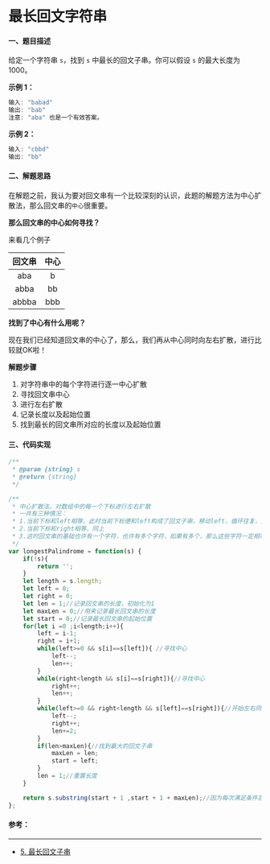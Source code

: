 # 最长回文字符串

#### 一、题目描述

 给定一个字符串 `s`，找到 `s` 中最长的回文子串。你可以假设 `s` 的最大长度为 1000。 

**示例 1：**

```javascript
输入: "babad"
输出: "bab"
注意: "aba" 也是一个有效答案。
```

**示例 2：**

```javascript
输入: "cbbd"
输出: "bb"
```

#### 二、解题思路

在解题之前，我认为要对回文串有一个比较深刻的认识，此题的解题方法为中心扩散法，那么回文串的`中心`很重要。

**那么回文串的中心如何寻找？**

来看几个例子

| 回文串 | 中心 |
| :----: | :--: |
|  aba   |  b   |
|  abba  |  bb  |
| abbba  | bbb  |

**找到了中心有什么用呢？**

现在我们已经知道回文串的中心了，那么，我们再从中心同时向左右扩散，进行比较就OK啦！

**解题步骤**

1. 对字符串中的每个字符进行逐一中心扩散
2. 寻找回文串中心
3. 进行左右扩散
4. 记录长度以及起始位置
5. 找到最长的回文串所对应的长度以及起始位置

#### 三、代码实现

```javascript
/**
 * @param {string} s
 * @return {string}
 */

/**
 * 中心扩散法，对数组中的每一个下标进行左右扩散
 * 一共有三种情况：
 * 1.当前下标和left相等，此时当前下标便和left构成了回文子串，移动left，循环往复，如果不成立，此循环再也不会被执行
 * 2.当前下标和right相等，同上
 * 3.这时回文串的基础也许有一个字符，也许有多个字符，如果有多个，那么这些字符一定相等，我们可以把它们看为一个整体，作为回文串的中心，一起向左右扩散。
 */
var longestPalindrome = function(s) {
    if(!s){
        return '';
    }
    let length = s.length;
    let left = 0;
    let right = 0;
    let len = 1;//记录回文串的长度，初始化为1
    let maxLen = 0;//用来记录最长回文串的长度
    let start = 0;//记录最长回文串的起始位置
    for(let i =0 ;i<length;i++){
        left = i-1;
        right = i+1;
        while(left>=0 && s[i]==s[left]){ //寻找中心
            left--;
            len++;
        }
        while(right<length && s[i]==s[right]){//寻找中心
            right++;
            len++;
        }
        while(left>=0 && right<length && s[left]==s[right]){//开始左右同时比较
            left--;
            right++;
            len+=2;
        }
        if(len>maxLen){//找到最大的回文子串
            maxLen = len;
            start = left;
        }
        len = 1;//重置长度
    }

    return s.substring(start + 1 ,start + 1 + maxLen);//因为每次满足条件后left-1了，所以真正的起始位置需要+1
};
```



#### 参考：

---

* [5. 最长回文子串]( https://github.com/funnycoderstar/leetcode/issues/67 )



